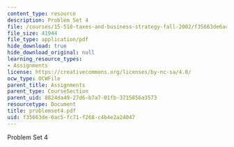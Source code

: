 ```yaml
---
content_type: resource
description: Problem Set 4
file: /courses/15-518-taxes-and-business-strategy-fall-2002/f35663de6ac5fc71f268c4b4e2a24047_problemset4.pdf
file_size: 41944
file_type: application/pdf
hide_download: true
hide_download_original: null
learning_resource_types:
- Assignments
license: https://creativecommons.org/licenses/by-nc-sa/4.0/
ocw_type: OCWFile
parent_title: Assignments
parent_type: CourseSection
parent_uid: 8824da49-27d6-b7a7-01fb-3715856a3573
resourcetype: Document
title: problemset4.pdf
uid: f35663de-6ac5-fc71-f268-c4b4e2a24047
---
```

Problem Set 4